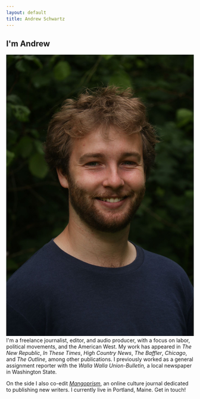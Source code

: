 ```yaml
---
layout: default
title: Andrew Schwartz
---
```




## I'm Andrew
![mainImage](/images/headshot_medium.jpg)
I'm a freelance journalist, editor, and audio producer, with a focus on labor, political movements, and the American West. My work has appeared in *The New Republic*, *In These Times*, *High Country News*, *The Baffler*, *Chicago*, and *The Outline*, among other publications. I previously worked as a general assignment reporter with the *Walla Walla Union-Bulletin,* a local newspaper in Washington State.

On the side I also co-edit *[Mangoprism](https://mangoprism.com/)*, an online culture journal dedicated to publishing new writers. I currently live in Portland, Maine. Get in touch!
